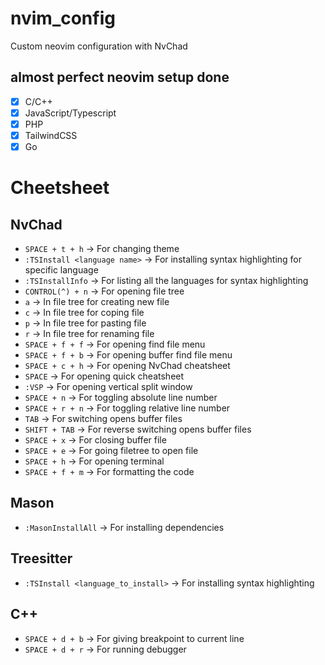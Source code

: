 # nvim_config

Custom neovim configuration with NvChad

## almost perfect neovim setup done

- [x] C/C++
- [x] JavaScript/Typescript
- [x] PHP
- [x] TailwindCSS
- [x] Go

# Cheetsheet

## NvChad

-   `SPACE + t + h` -> For changing theme
-   `:TSInstall <language name>` -> For installing syntax highlighting for specific language
-   `:TSInstallInfo` -> For listing all the languages for syntax highlighting
-   `CONTROL(^) + n` -> For opening file tree
-   `a` -> In file tree for creating new file
-   `c` -> In file tree for coping file
-   `p` -> In file tree for pasting file
-   `r` -> In file tree for renaming file
-   `SPACE + f + f` -> For opening find file menu
-   `SPACE + f + b` -> For opening buffer find file menu
-   `SPACE + c + h` -> For opening NvChad cheatsheet
-   `SPACE` -> For opening quick cheatsheet
-   `:VSP` -> For opening vertical split window
-   `SPACE + n` -> For toggling absolute line number
-   `SPACE + r + n` -> For toggling relative line number
-   `TAB` -> For switching opens buffer files
-   `SHIFT + TAB` -> For reverse switching opens buffer files
-   `SPACE + x` -> For closing buffer file
-   `SPACE + e` -> For going filetree to open file
-   `SPACE + h` -> For opening terminal
-   `SPACE + f + m` -> For formatting the code

## Mason

- `:MasonInstallAll` -> For installing dependencies

## Treesitter

- `:TSInstall <language_to_install>` -> For installing syntax highlighting

## C++

- `SPACE + d + b` -> For giving breakpoint to current line
- `SPACE + d + r` -> For running debugger
